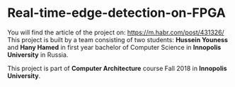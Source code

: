 # Real-time-edge-detection-on-FPGA
You will find the article of the project on: https://m.habr.com/post/431326/
This project is built by a team consisting of two students: **Hussein Youness** and **Hany Hamed** in first year bachelor of Computer Science in **Innopolis University** in Russia.

This project is part of **Computer Architecture** course Fall 2018 in **Innopolis University**.

